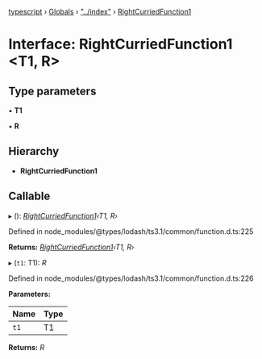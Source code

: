 [typescript](../README.md) › [Globals](../globals.md) › ["../index"](../modules/____index_.md) › [RightCurriedFunction1](____index_.rightcurriedfunction1.md)

# Interface: RightCurriedFunction1 <**T1, R**>

## Type parameters

▪ **T1**

▪ **R**

## Hierarchy

* **RightCurriedFunction1**

## Callable

▸ (): *[RightCurriedFunction1](____index_.rightcurriedfunction1.md)‹T1, R›*

Defined in node_modules/@types/lodash/ts3.1/common/function.d.ts:225

**Returns:** *[RightCurriedFunction1](____index_.rightcurriedfunction1.md)‹T1, R›*

▸ (`t1`: T1): *R*

Defined in node_modules/@types/lodash/ts3.1/common/function.d.ts:226

**Parameters:**

Name | Type |
------ | ------ |
`t1` | T1 |

**Returns:** *R*
